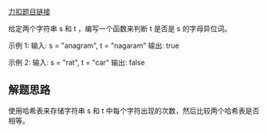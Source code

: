 [力扣题目链接](https://leetcode.cn/problems/valid-anagram/)

给定两个字符串 s 和 t ，编写一个函数来判断 t 是否是 s 的字母异位词。

示例 1:
输入: s = "anagram", t = "nagaram"
输出: true

示例 2:
输入: s = "rat", t = "car"
输出: false

## 解题思路

使用哈希表来存储字符串 s 和 t 中每个字符出现的次数，然后比较两个哈希表是否相等。

